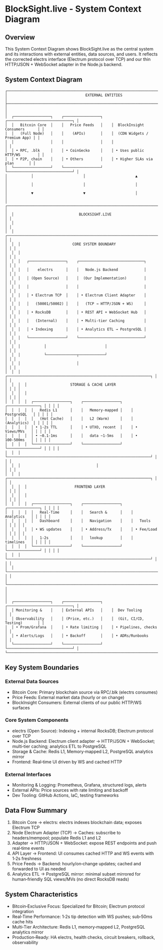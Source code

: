 # BlockSight.live - System Context Diagram

## Overview

This System Context Diagram shows BlockSight.live as the central system and its interactions with external entities, data sources, and users. It reflects the corrected electrs interface (Electrum protocol over TCP) and our thin HTTP/JSON + WebSocket adapter in the Node.js backend.

## System Context Diagram

```
┌─────────────────────────────────────────────────────────────────────────────────┐
│                                    EXTERNAL ENTITIES                            │
├─────────────────────────────────────────────────────────────────────────────────┤
│                                                                                 │
│  ┌─────────────────┐    ┌─────────────────┐    ┌──────────────────────────────┐ │
│  │   Bitcoin Core  │    │   Price Feeds   │    │  BlockInsight Consumers      │ │
│  │   (Full Node)   │    │    (APIs)       │    │  (CDN Widgets / Premium App) │ │
│  │                 │    │                 │    │                              │ │
│  │ • RPC, .blk     │    │ • CoinGecko     │    │ • Uses public HTTP/WS        │ │
│  │ • P2P, chain    │    │ • Others        │    │ • Higher SLAs via plan       │ │
│  └─────────────────┘    └─────────────────┘    └──────────────────────────────┘ │
│           │                       │                       ▲                     │
│           │                       │                       │                     │
│           ▼                       ▼                       │                     │
│  ┌────────────────────────────────────────────────────────────────────────────┐ │
│  │                              BLOCKSIGHT.LIVE                               │ │
│  │                                                                            │ │
│  │  ┌───────────────────────────────────────────────────────────────────────┐ │ │
│  │  │                        CORE SYSTEM BOUNDARY                           │ │ │
│  │  │                                                                       │ │ │
│  │  │   ┌─────────────────┐    ┌──────────────────────────────┐             │ │ │
│  │  │   │    electrs      │    │   Node.js Backend            │             │ │ │
│  │  │   │ (Open Source)   │    │  (Our Implementation)        │             │ │ │
│  │  │   │                 │    │                              │             │ │ │
│  │  │   │ • Electrum TCP  │    │ • Electrum Client Adapter    │             │ │ │
│  │  │   │   (50001/50002) │    │   (TCP → HTTP/JSON + WS)     │             │ │ │
│  │  │   │ • RocksDB       │    │ • REST API + WebSocket Hub   │             │ │ │
│  │  │   │   (Internal)    │    │ • Multi‑tier Caching         │             │ │ │
│  │  │   │ • Indexing      │    │ • Analytics ETL → PostgreSQL │             │ │ │
│  │  │   └─────────────────┘    └──────────────────────────────┘             │ │ │
│  │  │           │                           │                               │ │ │
│  │  │           └──────────────┬────────────┘                               │ │ │
│  │  │                          │                                            │ │ │
│  │  │  ┌──────────────────────────────────────────────────────────────────┐ │ │ │
│  │  │  │                    STORAGE & CACHE LAYER                         │ │ │ │
│  │  │  │                                                                  │ │ │ │
│  │  │  │  ┌─────────────────┐    ┌─────────────────┐    ┌───────────────┐ │ │ │ │
│  │  │  │  │   Redis L1      │    │   Memory‑mapped │    │  PostgreSQL   │ │ │ │ │
│  │  │  │  │   (Hot Cache)   │    │   L2 (Warm)     │    │  (Analytics)  │ │ │ │ │
│  │  │  │  │ • 1‑2s TTL      │    │ • UTXO, recent  │    │ • Views/MVs   │ │ │ │ │
│  │  │  │  │ • ~0.1‑1ms      │    │   data ~1‑5ms   │    │ • 100‑500ms   │ │ │ │ │
│  │  │  │  └─────────────────┘    └─────────────────┘    └───────────────┘ │ │ │ │
│  │  │  └──────────────────────────────────────────────────────────────────┘ │ │ │
│  │  │                                   │                                   │ │ │
│  │  │  ┌──────────────────────────────────────────────────────────────────┐ │ │ │
│  │  │  │                      FRONTEND LAYER                              │ │ │ │
│  │  │  │                                                                  │ │ │ │
│  │  │  │  ┌─────────────────┐    ┌─────────────────┐    ┌───────────────┐ │ │ │ │
│  │  │  │  │   Real‑Time     │    │   Search &      │    │   Analytics   │ │ │ │ │
│  │  │  │  │   Dashboard     │    │   Navigation    │    │   Tools       │ │ │ │ │
│  │  │  │  │ • WS updates    │    │ • Address/Tx    │    │ • Fee/Load    │ │ │ │ │
│  │  │  │  │   1‑2s          │    │   lookup        │    │   timelines   │ │ │ │ │
│  │  │  │  └─────────────────┘    └─────────────────┘    └───────────────┘ │ │ │ │
│  │  │  └──────────────────────────────────────────────────────────────────┘ │ │ │
│  │  └───────────────────────────────────────────────────────────────────────┘ │ │
│  └────────────────────────────────────────────────────────────────────────────┘ │
│                                                                                 │
│  ┌─────────────────┐    ┌─────────────────┐    ┌──────────────────────────────┐ │
│  │ Monitoring &    │    │ External APIs   │    │  Dev Tooling                 │ │
│  │ Observability   │    │ (Price, etc.)   │    │  (Git, CI/CD, Testing)       │ │
│  │ • Prom/Grafana  │    │ • Rate limiting │    │ • Pipelines, checks          │ │
│  │ • Alerts/Logs   │    │ • Backoff       │    │ • ADRs/Runbooks              │ │
│  └─────────────────┘    └─────────────────┘    └──────────────────────────────┘ │
└─────────────────────────────────────────────────────────────────────────────────┘
```

## Key System Boundaries

### External Data Sources
- Bitcoin Core: Primary blockchain source via RPC/.blk (electrs consumes)
- Price Feeds: External market data (hourly or on change)
- BlockInsight Consumers: External clients of our public HTTP/WS surfaces

### Core System Components
- electrs (Open Source): Indexing + internal RocksDB; Electrum protocol over TCP
- Node.js Backend: Electrum client adapter → HTTP/JSON + WebSocket; multi‑tier caching; analytics ETL to PostgreSQL
- Storage & Cache: Redis L1, Memory‑mapped L2, PostgreSQL analytics mirror
- Frontend: Real‑time UI driven by WS and cached HTTP

### External Interfaces
- Monitoring & Logging: Prometheus, Grafana, structured logs, alerts
- External APIs: Price sources with rate limiting and backoff
- Dev Tooling: GitHub Actions, IaC, testing frameworks

## Data Flow Summary

1. Bitcoin Core → electrs: electrs indexes blockchain data; exposes Electrum TCP
2. Node Electrum Adapter (TCP) → Caches: subscribe to headers/mempool; populate Redis L1 and L2
3. Adapter → HTTP/JSON + WebSocket: expose REST endpoints and push real‑time events
4. API Layer → Frontend: UI consumes cached HTTP and WS events with 1‑2s freshness
5. Price Feeds → Backend: hourly/on‑change updates; cached and forwarded to UI as needed
6. Analytics ETL → PostgreSQL mirror: minimal subset mirrored for human‑friendly SQL views/MVs (no direct RocksDB reads)

## System Characteristics

- Bitcoin‑Exclusive Focus: Specialized for Bitcoin; Electrum protocol integration
- Real‑Time Performance: 1‑2s tip detection with WS pushes; sub‑50ms cache hits
- Multi‑Tier Architecture: Redis L1, memory‑mapped L2, PostgreSQL analytics mirror
- Production‑Ready: HA electrs, health checks, circuit breakers, rollback, observability
